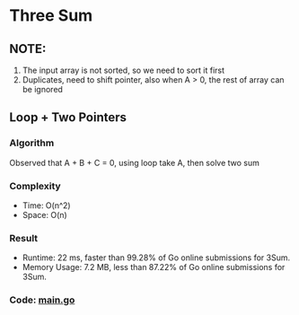 # Three Sum



## NOTE: 

1. The input array is not sorted, so we need to sort it first
2. Duplicates, need to shift pointer, also when A > 0, the rest of array can be ignored


## Loop + Two Pointers



### Algorithm

Observed that A + B + C = 0, using loop take A, then solve two sum


### Complexity

- Time: O(n^2)
- Space: O(n)


### Result

- Runtime: 22 ms, faster than 99.28% of Go online submissions for 3Sum.
- Memory Usage: 7.2 MB, less than 87.22% of Go online submissions for 3Sum.


### Code: [main.go](#maingo)